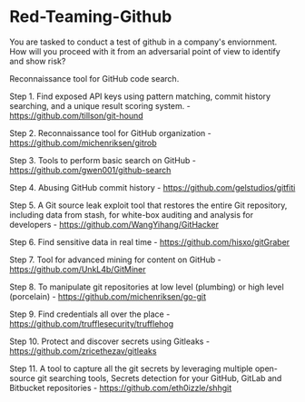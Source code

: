 # Red-Teaming-Github
You are tasked to conduct a test of github in a company's enviornment. How will you proceed with it from an adversarial point of view to identify and show risk?

Reconnaissance tool for GitHub code search. 

Step 1. Find exposed API keys using pattern matching, commit history searching, and a unique result scoring system. - https://github.com/tillson/git-hound

Step 2. Reconnaissance tool for GitHub organization - https://github.com/michenriksen/gitrob

Step 3. Tools to perform basic search on GitHub - https://github.com/gwen001/github-search

Step 4. Abusing GitHub commit history - https://github.com/gelstudios/gitfiti

Step 5. A Git source leak exploit tool that restores the entire Git repository, including data from stash, for white-box auditing and analysis for developers - https://github.com/WangYihang/GitHacker

Step 6. Find sensitive data in real time - https://github.com/hisxo/gitGraber

Step 7. Tool for advanced mining for content on GitHub - https://github.com/UnkL4b/GitMiner

Step 8. To manipulate git repositories at low level (plumbing) or high level (porcelain) - https://github.com/michenriksen/go-git

Step 9. Find credentials all over the place - https://github.com/trufflesecurity/trufflehog

Step 10. Protect and discover secrets using Gitleaks - https://github.com/zricethezav/gitleaks

Step 11.  A tool to capture all the git secrets by leveraging multiple open-source git searching tools, Secrets detection for your GitHub, GitLab and Bitbucket repositories - https://github.com/eth0izzle/shhgit
